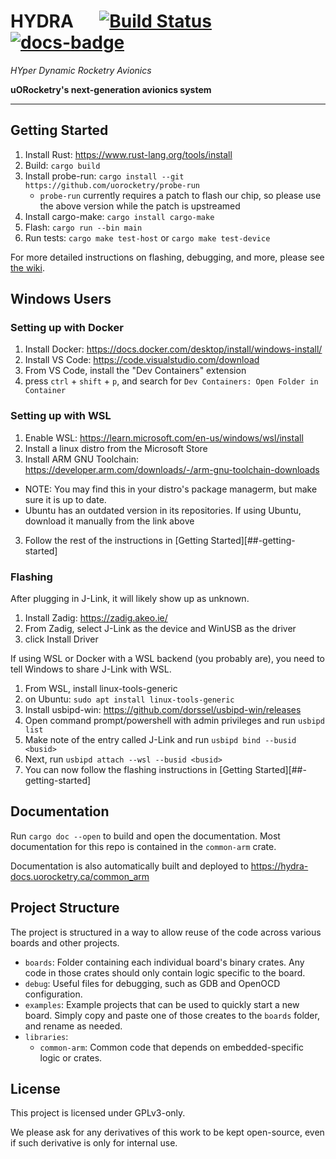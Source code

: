 # HYDRA &emsp; [![Build Status]][actions] [![docs-badge]][docs]
*HYper Dynamic Rocketry Avionics*

[Build Status]: https://github.com/uorocketry/hydra/actions/workflows/build.yml/badge.svg
[actions]: https://github.com/uorocketry/hydra/actions?query=branch%3Amaster
[docs-badge]: https://img.shields.io/github/actions/workflow/status/uorocketry/hydra/docs.yml?label=docs
[docs]: http://hydra-docs.uorocketry.ca/common_arm

**uORocketry's next-generation avionics system**

---

## Getting Started

1. Install Rust: https://www.rust-lang.org/tools/install
2. Build: `cargo build`
3. Install probe-run: `cargo install --git https://github.com/uorocketry/probe-run`
    - `probe-run` currently requires a patch to flash our chip, so please use the above version while the patch is upstreamed
4. Install cargo-make: `cargo install cargo-make`
4. Flash: `cargo run --bin main`
5. Run tests: `cargo make test-host` or `cargo make test-device`

For more detailed instructions on flashing, debugging, and more, please see [the wiki](https://avwiki.uorocketry.ca/en/Avionics/HYDRA/Software).

## Windows Users

### Setting up with Docker
1. Install Docker: https://docs.docker.com/desktop/install/windows-install/
2. Install VS Code: https://code.visualstudio.com/download
3. From VS Code, install the "Dev Containers" extension
4. press `ctrl` + `shift` + `p`, and search for `Dev Containers: Open Folder in Container`

### Setting up with WSL
1. Enable WSL: https://learn.microsoft.com/en-us/windows/wsl/install
2. Install a linux distro from the Microsoft Store
4. Install ARM GNU Toolchain: https://developer.arm.com/downloads/-/arm-gnu-toolchain-downloads
  - NOTE: You may find this in your distro's package managerm, but make sure it is up to date.
  - Ubuntu has an outdated version in its repositories. If using Ubuntu, download it manually from the link above
3. Follow the rest of the instructions in [Getting Started][##-getting-started]

### Flashing
After plugging in J-Link, it will likely show up as unknown.
1. Install Zadig: https://zadig.akeo.ie/
2. From Zadig, select J-Link as the device and WinUSB as the driver
3. click Install Driver

If using WSL or Docker with a WSL backend (you probably are), you need to tell Windows to share J-Link with WSL.
1. From WSL, install linux-tools-generic
  1. on Ubuntu: `sudo apt install linux-tools-generic`
2. Install usbipd-win: https://github.com/dorssel/usbipd-win/releases
3. Open command prompt/powershell with admin privileges and run `usbipd list`
4. Make note of the entry called J-Link and run `usbipd bind --busid <busid>`
5. Next, run `usbipd attach --wsl --busid <busid>`
6. You can now follow the flashing instructions in [Getting Started][##-getting-started]

## Documentation

Run `cargo doc --open` to build and open the documentation. Most documentation for this repo is contained in the `common-arm` crate.

Documentation is also automatically built and deployed to https://hydra-docs.uorocketry.ca/common_arm

## Project Structure
The project is structured in a way to allow reuse of the code across various boards and other projects.

- `boards`: Folder containing each individual board's binary crates. Any code in those crates should only contain logic specific to the board.
- `debug`: Useful files for debugging, such as GDB and OpenOCD configuration.
- `examples`: Example projects that can be used to quickly start a new board. Simply copy and paste one of those creates to the `boards` folder, and rename as needed.
- `libraries`:
  - `common-arm`: Common code that depends on embedded-specific logic or crates.

## License

This project is licensed under GPLv3-only.

We please ask for any derivatives of this work to be kept open-source, even if such derivative is only for internal use.